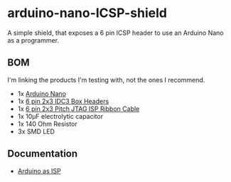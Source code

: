# arduino-nano-ICSP-shield

A simple shield, that exposes a 6 pin ICSP header to use an Arduino Nano as a programmer.

## BOM

I'm linking the products I'm testing with, not the ones I recommend.

* 1x [Arduino Nano](https://www.aliexpress.com/item/1005007392605300.html?spm=a2g0o.order_list.order_list_main.17.49c7180237FQjT)
* 1x [6 pin 2x3 IDC3 Box Headers](https://www.aliexpress.com/item/1005007470581902.html)
* 1x [6 pin 2x3 Pitch JTAG ISP Ribbon Cable](https://www.aliexpress.com/item/1005004762590129.html)
* 1x 10µF electrolytic capacitor
* 1x 140 Ohm Resistor
* 3x SMD LED

## Documentation

* [Arduino as ISP](https://docs.arduino.cc/built-in-examples/arduino-isp/ArduinoISP/)
